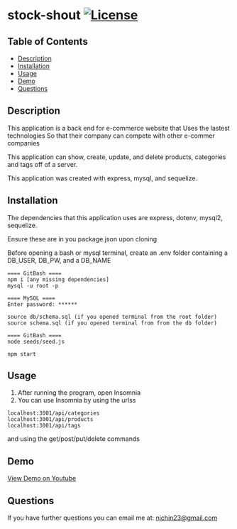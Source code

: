 # stock-shout [![License](https://img.shields.io/badge/License-MIT-blue.svg)](https://opensource.org/licenses/MIT)

## Table of Contents

- [Description](#description)
- [Installation](#installation)
- [Usage](#usage)
- [Demo](#demo)
- [Questions](#questions)

## Description

This application is a back end for e-commerce website that
Uses the lastest technologies
So that their company can compete with other e-commer companies

This application can show, create, update, and delete products, categories and tags off of a server.

This application was created with express, mysql, and sequelize.

## Installation

The dependencies that this application uses are express, dotenv, mysql2, sequelize.

Ensure these are in you package.json upon cloning

Before opening a bash or mysql terminal, create an .env folder
containing a DB_USER, DB_PW, and a DB_NAME

```
==== GitBash ====
npm i [any missing dependencies]
mysql -u root -p

==== MySQL ====
Enter password: ******

source db/schema.sql (if you opened terminal from the root folder)
source schema.sql (if you opened terminal from from the db folder)

==== GitBash ====
node seeds/seed.js

npm start
```

## Usage

1. After running the program, open Insomnia
2. You can use Insomnia by using the urlss

```
localhost:3001/api/categories
localhost:3001/api/products
localhost:3001/api/tags
```

and using the get/post/put/delete commands

## Demo

[View Demo on Youtube]()

## Questions

If you have further questions you can email me at:
[njchin23@gmail.com](mailto:njchin23@gmail.com?subject=[GitHub%e%commerce%back%end])
